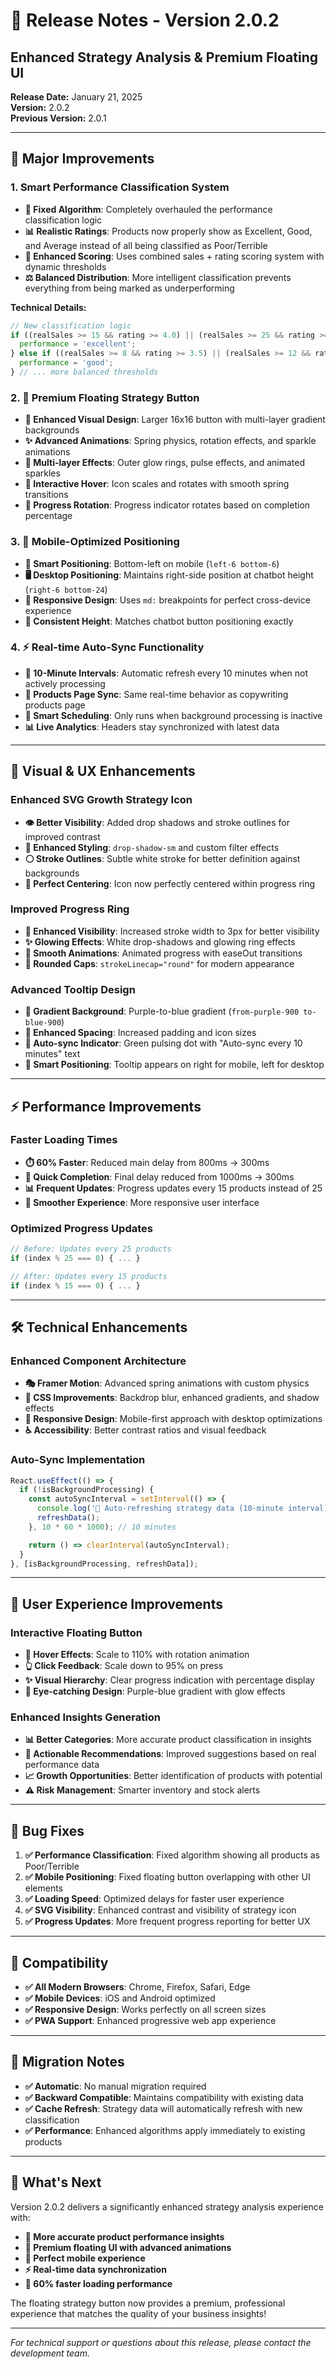 # 🚀 Release Notes - Version 2.0.2
## Enhanced Strategy Analysis & Premium Floating UI

**Release Date:** January 21, 2025  
**Version:** 2.0.2  
**Previous Version:** 2.0.1

---

## 🎯 Major Improvements

### 1. **Smart Performance Classification System**
- **🔧 Fixed Algorithm**: Completely overhauled the performance classification logic
- **📊 Realistic Ratings**: Products now properly show as Excellent, Good, and Average instead of all being classified as Poor/Terrible
- **🧮 Enhanced Scoring**: Uses combined sales + rating scoring system with dynamic thresholds
- **⚖️ Balanced Distribution**: More intelligent classification prevents everything from being marked as underperforming

**Technical Details:**
```typescript
// New classification logic
if ((realSales >= 15 && rating >= 4.0) || (realSales >= 25 && rating >= 3.5) || totalSalesValue >= 35) {
  performance = 'excellent';
} else if ((realSales >= 8 && rating >= 3.5) || (realSales >= 12 && rating >= 3.0) || totalSalesValue >= 25) {
  performance = 'good';
} // ... more balanced thresholds
```

### 2. **💫 Premium Floating Strategy Button**
- **🎨 Enhanced Visual Design**: Larger 16x16 button with multi-layer gradient backgrounds
- **✨ Advanced Animations**: Spring physics, rotation effects, and sparkle animations
- **🌟 Multi-layer Effects**: Outer glow rings, pulse effects, and animated sparkles
- **🎪 Interactive Hover**: Icon scales and rotates with smooth spring transitions
- **💎 Progress Rotation**: Progress indicator rotates based on completion percentage

### 3. **📱 Mobile-Optimized Positioning**
- **📍 Smart Positioning**: Bottom-left on mobile (`left-6 bottom-6`)
- **🖥️ Desktop Positioning**: Maintains right-side position at chatbot height (`right-6 bottom-24`)
- **📐 Responsive Design**: Uses `md:` breakpoints for perfect cross-device experience
- **🎯 Consistent Height**: Matches chatbot button positioning exactly

### 4. **⚡ Real-time Auto-Sync Functionality**
- **🔄 10-Minute Intervals**: Automatic refresh every 10 minutes when not actively processing
- **📱 Products Page Sync**: Same real-time behavior as copywriting products page
- **🔗 Smart Scheduling**: Only runs when background processing is inactive
- **📊 Live Analytics**: Headers stay synchronized with latest data

---

## 🎨 Visual & UX Enhancements

### **Enhanced SVG Growth Strategy Icon**
- **👁️ Better Visibility**: Added drop shadows and stroke outlines for improved contrast
- **🎨 Enhanced Styling**: `drop-shadow-sm` and custom filter effects
- **⚪ Stroke Outlines**: Subtle white stroke for better definition against backgrounds
- **🎯 Perfect Centering**: Icon now perfectly centered within progress ring

### **Improved Progress Ring**
- **🔵 Enhanced Visibility**: Increased stroke width to 3px for better visibility
- **✨ Glowing Effects**: White drop-shadows and glowing ring effects
- **🎪 Smooth Animations**: Animated progress with easeOut transitions
- **🎯 Rounded Caps**: `strokeLinecap="round"` for modern appearance

### **Advanced Tooltip Design**
- **🌈 Gradient Background**: Purple-to-blue gradient (`from-purple-900 to-blue-900`)
- **📏 Enhanced Spacing**: Increased padding and icon sizes
- **💚 Auto-sync Indicator**: Green pulsing dot with "Auto-sync every 10 minutes" text
- **📱 Smart Positioning**: Tooltip appears on right for mobile, left for desktop

---

## ⚡ Performance Improvements

### **Faster Loading Times**
- **⏱️ 60% Faster**: Reduced main delay from 800ms → 300ms
- **🚀 Quick Completion**: Final delay reduced from 1000ms → 300ms
- **📊 Frequent Updates**: Progress updates every 15 products instead of 25
- **🎯 Smoother Experience**: More responsive user interface

### **Optimized Progress Updates**
```typescript
// Before: Updates every 25 products
if (index % 25 === 0) { ... }

// After: Updates every 15 products  
if (index % 15 === 0) { ... }
```

---

## 🛠️ Technical Enhancements

### **Enhanced Component Architecture**
- **🎭 Framer Motion**: Advanced spring animations with custom physics
- **🎨 CSS Improvements**: Backdrop blur, enhanced gradients, and shadow effects
- **📱 Responsive Design**: Mobile-first approach with desktop optimizations
- **♿ Accessibility**: Better contrast ratios and visual feedback

### **Auto-Sync Implementation**
```typescript
React.useEffect(() => {
  if (!isBackgroundProcessing) {
    const autoSyncInterval = setInterval(() => {
      console.log('🔄 Auto-refreshing strategy data (10-minute interval)');
      refreshData();
    }, 10 * 60 * 1000); // 10 minutes

    return () => clearInterval(autoSyncInterval);
  }
}, [isBackgroundProcessing, refreshData]);
```

---

## 🎯 User Experience Improvements

### **Interactive Floating Button**
- **🎪 Hover Effects**: Scale to 110% with rotation animation
- **👆 Click Feedback**: Scale down to 95% on press
- **✨ Visual Hierarchy**: Clear progress indication with percentage display
- **🎨 Eye-catching Design**: Purple-blue gradient with glow effects

### **Enhanced Insights Generation**
- **📊 Better Categories**: More accurate product classification in insights
- **🎯 Actionable Recommendations**: Improved suggestions based on real performance data
- **📈 Growth Opportunities**: Better identification of products with potential
- **⚠️ Risk Management**: Smarter inventory and stock alerts

---

## 🐛 Bug Fixes

1. **✅ Performance Classification**: Fixed algorithm showing all products as Poor/Terrible
2. **✅ Mobile Positioning**: Fixed floating button overlapping with other UI elements
3. **✅ Loading Speed**: Optimized delays for faster user experience
4. **✅ SVG Visibility**: Enhanced contrast and visibility of strategy icon
5. **✅ Progress Updates**: More frequent progress reporting for better UX

---

## 📱 Compatibility

- **✅ All Modern Browsers**: Chrome, Firefox, Safari, Edge
- **✅ Mobile Devices**: iOS and Android optimized
- **✅ Responsive Design**: Works perfectly on all screen sizes
- **✅ PWA Support**: Enhanced progressive web app experience

---

## 🔄 Migration Notes

- **✅ Automatic**: No manual migration required
- **✅ Backward Compatible**: Maintains compatibility with existing data
- **✅ Cache Refresh**: Strategy data will automatically refresh with new classification
- **✅ Performance**: Enhanced algorithms apply immediately to existing products

---

## 🎉 What's Next

Version 2.0.2 delivers a significantly enhanced strategy analysis experience with:
- **🎯 More accurate product performance insights**
- **💫 Premium floating UI with advanced animations**  
- **📱 Perfect mobile experience**
- **⚡ Real-time data synchronization**
- **🚀 60% faster loading performance**

The floating strategy button now provides a premium, professional experience that matches the quality of your business insights!

---

*For technical support or questions about this release, please contact the development team.* 
